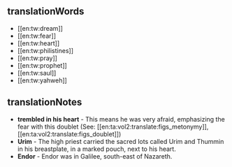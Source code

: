 ## translationWords

* [[en:tw:dream]]
* [[en:tw:fear]]
* [[en:tw:heart]]
* [[en:tw:philistines]]
* [[en:tw:pray]]
* [[en:tw:prophet]]
* [[en:tw:saul]]
* [[en:tw:yahweh]]

## translationNotes

* **trembled in his heart** - This means he was very afraid, emphasizing the fear with this doublet (See: [[en:ta:vol2:translate:figs_metonymy]], [[en:ta:vol2:translate:figs_doublet]])
* **Urim** - The high priest carried the sacred lots called Urim and Thummin in his breastplate, in a marked pouch, next to his heart.
* **Endor** - Endor was in Galilee, south-east of Nazareth.
